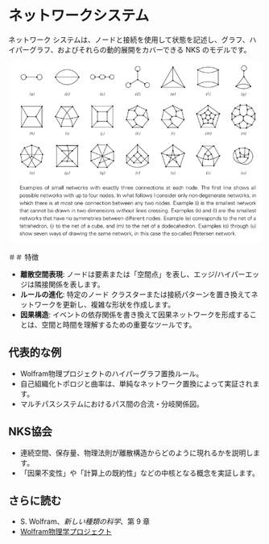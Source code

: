 # ネットワークシステム

ネットワーク システムは、ノードと接続を使用して状態を記述し、グラフ、ハイパーグラフ、およびそれらの動的展開をカバーできる NKS のモデルです。

![代替テキスト](../../images/network-systems/image.png)

＃＃ 特徴
- **離散空間表現**: ノードは要素または「空間点」を表し、エッジ/ハイパーエッジは隣接関係を表します。
- **ルールの進化**: 特定のノード クラスターまたは接続パターンを置き換えてネットワークを更新し、複雑な形状を作成します。
- **因果構造**: イベントの依存関係を書き換えて因果ネットワークを形成することは、空間と時間を理解するための重要なツールです。

## 代表的な例
- Wolfram物理プロジェクトのハイパーグラフ置換ルール。
- 自己組織化トポロジと曲率は、単純なネットワーク置換によって実証されます。
- マルチパスシステムにおけるパス間の合流・分岐関係図。

## NKS協会
- 連続空間、保存量、物理法則が離散構造からどのように現れるかを説明します。
- 「因果不変性」や「計算上の既約性」などの中核となる概念を実証します。

## さらに読む
- S. Wolfram、*新しい種類の科学*、第 9 章
- [Wolfram物理学プロジェクト](https://www.wolframphysics.org/)